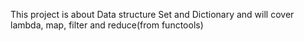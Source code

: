 This project is about Data  structure Set and Dictionary
and will cover lambda, map, filter and reduce(from functools) 
